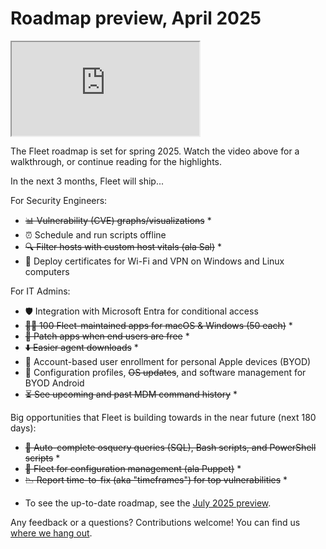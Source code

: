 # Roadmap preview, April 2025

<div purpose="embedded-content">
   <iframe src="https://www.youtube.com/embed/8EZAblx9MWQ?si=4TuNV6czC-iPlI9l" allowfullscreen></iframe>
</div>

The Fleet roadmap is set for spring 2025. Watch the video above for a walkthrough, or continue reading for the highlights.

In the next 3 months, Fleet will ship...

For Security Engineers:
- ~~📊 Vulnerability (CVE) graphs/visualizations~~ *
- ⏰ Schedule and run scripts offline
- ~~🔍 Filter hosts with custom host vitals (ala Sal)~~ *
- 📄 Deploy certificates for Wi-Fi and VPN on Windows and Linux computers

For IT Admins:
- 🛡️ Integration with Microsoft Entra for conditional access
- ~~👨‍💻 100 Fleet-maintained apps for macOS & Windows (50 each)~~ *
- ~~📅 Patch apps when end users are free~~ *
- ~~⬇️ Easier agent downloads~~ *
- 🍏 Account-based user enrollment for personal Apple devices (BYOD)
- 🤖 Configuration profiles, ~~OS updates~~, and software management for BYOD Android
- ~~⏳ See upcoming and past MDM command history~~ *

Big opportunities that Fleet is building towards in the near future (next 180 days):
- ~~🤖 Auto-complete osquery queries (SQL), Bash scripts, and PowerShell scripts~~ *
- ~~👻 Fleet for configuration management (ala Puppet)~~ *
- ~~📉 Report time-to-fix (aka "timeframes") for top vulnerabilities~~ *

* To see the up-to-date roadmap, see the [July 2025 preview](https://fleetdm.com/announcements/roadmap-preview-july-2025).

Any feedback or a questions? Contributions welcome! You can find us [where we hang out](https://fleetdm.com/support).

<meta name="category" value="announcements">
<meta name="authorFullName" value="Noah Talerman">
<meta name="authorGitHubUsername" value="noahtalerman">
<meta name="publishedOn" value="2025-04-01">
<meta name="articleTitle" value="Roadmap preview, April 2025">
<meta name="description" value="The product improvements Fleet is currently working on and the 3 biggest open opportunities in the product in the near future.">
